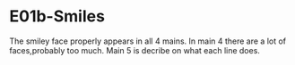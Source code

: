 # E01b-Smiles
The smiley face properly appears in all 4 mains.
In main 4 there are a lot of faces,probably too much.
Main 5 is decribe on what each line does.